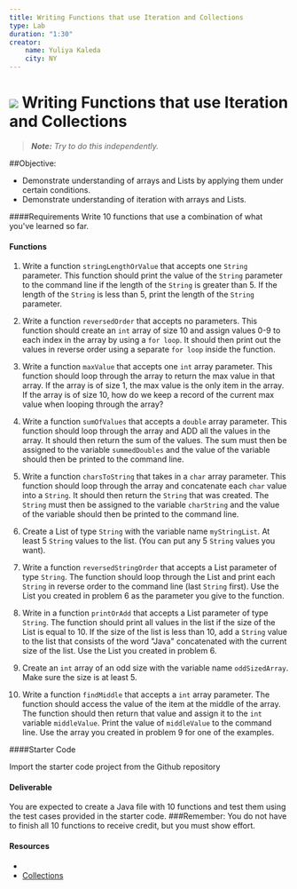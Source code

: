 ```yaml
---
title: Writing Functions that use Iteration and Collections
type: Lab
duration: "1:30"
creator:
    name: Yuliya Kaleda
    city: NY
---
```


# ![](https://ga-dash.s3.amazonaws.com/production/assets/logo-9f88ae6c9c3871690e33280fcf557f33.png) Writing Functions that use Iteration and Collections

> ***Note:*** _Try to do this independently._

##Objective:
- Demonstrate understanding of arrays and Lists by applying them under certain conditions.
- Demonstrate understanding of iteration with arrays and Lists.

####Requirements
Write 10 functions that use a combination of what you've learned so far.

#### Functions
1. Write a function `stringLengthOrValue` that accepts one `String` parameter. This function should print the value of the `String` parameter to the command line if the length of the `String` is greater than 5. If the length of the `String` is less than 5, print the length of the `String` parameter. 

2. Write a function `reversedOrder` that accepts no parameters. This function should create an `int` array of size 10 and assign values 0-9 to each index in the array by using a `for loop`. It should then print out the values in reverse order using a separate `for loop` inside the function.

3. Write a function `maxValue` that accepts one `int` array parameter. This function should loop through the array to return the max value in that array. If the array is of size 1, the max value is the only item in the array. If the array is of size 10, how do we keep a record of the current max value when looping through the array?

4. Write a function `sumOfValues` that accepts a `double` array parameter. This function should loop through the array and ADD all the values in the array. It should then return the sum of the values. The sum must then be assigned to the variable `summedDoubles` and the value of the variable should then be printed to the command line.

5. Write a function `charsToString` that takes in a `char` array parameter. This function should loop through the array and concatenate each `char` value into a `String`. It should then return the `String` that was created. The `String` must then be assigned to the variable `charString` and the value of the variable should then be printed to the command line.

6. Create a List of type `String` with the variable name `myStringList`. At least 5 `String` values to the list. (You can put any 5 `String` values you want).

7. Write a function `reversedStringOrder` that accepts a List parameter of type `String`. The function should loop through the List and print each `String` in reverse order to the command line (last `String` first). Use the List you created in problem 6 as the parameter you give to the function.

8. Write in a function `printOrAdd` that accepts a List parameter of type `String`. The function should print all values in the list if the size of the List is equal to 10. If the size of the list is less than 10, add a `String` value to the list that consists of the word "Java" concatenated with the current size of the list. Use the List you created in problem 6.

9. Create an `int` array of an odd size with the variable name `oddSizedArray`. Make sure the size is at least 5. 

10. Write a function `findMiddle` that accepts a `int` array parameter. The function should access the value of the item at the middle of the array. The function should then return that value and assign it to the `int` variable `middleValue`. Print the value of `middleValue` to the command line. Use the array you created in problem 9 for one of the examples.

####Starter Code 

Import the starter code project from the Github repository

#### Deliverable

You are expected to create a Java file with 10 functions and test them using the test cases provided in the starter code.
###Remember: You do not have to finish all 10 functions to receive credit, but you must show effort.

#### Resources

- []()
- [Collections](https://developer.android.com/reference/java/util/Collections.html)
